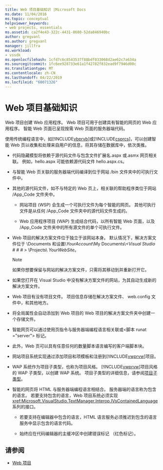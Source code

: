 ```yaml
---
title: Web 项目基础知识 |Microsoft Docs
ms.date: 11/04/2016
ms.topic: conceptual
helpviewer_keywords:
- web projects, essentials
ms.assetid: ca2f4e43-322c-4431-8680-52da846940bc
author: gregvanl
ms.author: gregvanl
manager: jillfra
ms.workload:
- vssdk
ms.openlocfilehash: 1cfd7c6c8543537f88bdf033068d2ae62c7a634a
ms.sourcegitcommit: 1fc6ee928733e61a1f42782f832ead9f7946d00c
ms.translationtype: MT
ms.contentlocale: zh-CN
ms.lasthandoff: 04/22/2019
ms.locfileid: "60071326"
---
```

# <a name="web-project-essentials"></a>Web 项目基础知识
Web 项目创建 Web 应用程序。 Web 项目可用于创建具有智能的网页的 Web 应用程序。 智能 Web 页面已呈现按需 Web 页面的服务器端代码。

 使用传统编程语言中，如[!INCLUDE[vbprvb](../../code-quality/includes/vbprvb_md.md)]或[!INCLUDE[csprcs](../../data-tools/includes/csprcs_md.md)]，可以创建智能 Web 页以收集和处理来自用户的信息，将其存储在数据库中，依次类推。

- 代码隐藏模型将依赖于源代码文件与包含文件扩展名.aspx 或.asmx 网页相关联。 例如，hello.aspx 可能依赖源代码文件 hello.aspx.cs。

- 与智能 Web 页关联的服务器端代码编译到位于网站 /bin 文件夹中的可执行文件中。

- 其他的源代码文件，如不与特定的 Web 页上，相关联的帮助程序类位于网站 /App_Code 文件夹中。

  - 网站项目 (WSP) 会生成一个可执行文件为每个智能的网页。 其他可执行文件是从任何 /App_Code 文件夹中的源代码文件生成的。

  - Web 应用程序项目 (WAP) 生成结合代码，以所有智能 Web 页面，以及 /App_Code 文件夹中的所有源文件的单个可执行文件。

- Web 项目的解决方案文件位于独立于该网站本身。 默认情况下，解决方案文件位于 \Documents 和设置\\*YourAccount*\My Documents\\*\<Visual Studio # # # >* \Projects\\ *YourWebSite*。

  > [!NOTE]
  >  如果你想要保留与网站的解决方案文件，只需将其移动到并重新打开它。

- 如果您打开在 Visual Studio 中没有解决方案文件的网站，为其自动生成新的解决方案文件。

- Web 项目有没有项目文件。 项目信息存储在解决方案文件、 web.config 文件中，和其他地方。

- 将全局属性会自动添加到 Web 项目的 Web 项目的解决方案文件夹中创建一个存储文件。

- 智能网页可以通过使用页指令与服务器端编程语言相关联或\<脚本 runat ="server"> 标记。

- 此外，Web 页可以具有任意任何的数量脚本语言编写的客户端脚本块。

- 网站项目系统实现通过添加项目和项模板和注册到[!INCLUDE[vwprvw](../../extensibility/internals/includes/vwprvw_md.md)]项目。

- WAP 系统作为项目子类型，也称为项目风格。 [!INCLUDE[vwprvw](../../extensibility/internals/includes/vwprvw_md.md)]项目风格的 WAP 子类型，以创建 WAP 系统。 项目子类型的详细信息，请参阅[项目子类型](../../extensibility/internals/project-subtypes.md)。

- 智能的网页将 HTML 与服务器端编程语言相结合。 服务器端的语言称为包含的语言。 若要支持包含的语言，Web 项目系统必须实现<xref:Microsoft.VisualStudio.TextManager.Interop.IVsContainedLanguage>系列的接口。

  - 若要支持在编辑器中包含的语言，HTML 语言服务必须推迟到包含的语言服务中显示包含的语言代码。

  - 始终应在代码编辑器的主缓冲区中创建错误标记 （红色标记）。

## <a name="see-also"></a>请参阅
- [Web 项目](../../extensibility/internals/web-projects.md)